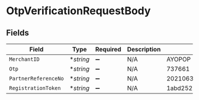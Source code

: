 # OtpVerificationRequestBody


## Fields

| Field                            | Type                             | Required                         | Description                      | Example                          |
| -------------------------------- | -------------------------------- | -------------------------------- | -------------------------------- | -------------------------------- |
| `MerchantID`                     | **string*                        | :heavy_minus_sign:               | N/A                              | AYOPOP                           |
| `Otp`                            | **string*                        | :heavy_minus_sign:               | N/A                              | 737661                           |
| `PartnerReferenceNo`             | **string*                        | :heavy_minus_sign:               | N/A                              | 20210630A10010010010010001011248 |
| `RegistrationToken`              | **string*                        | :heavy_minus_sign:               | N/A                              | 1abd2523beaf46d79fe7f961af0509ce |